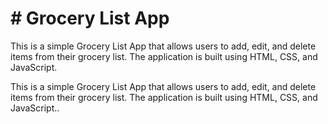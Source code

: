 # # Grocery List App

This is a simple Grocery List App that allows users to add, edit, and delete items from their grocery list. The application is built using HTML, CSS, and JavaScript.

This is a simple Grocery List App that allows users to add, edit, and delete items from their grocery list. The application is built using HTML, CSS, and JavaScript..